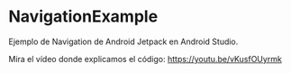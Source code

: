 # NavigationExample
Ejemplo de Navigation de Android Jetpack en Android Studio.

Mira el vídeo donde explicamos el código:
https://youtu.be/vKusfOUyrmk
